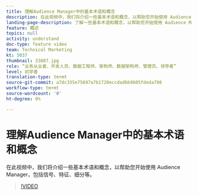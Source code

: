 ```yaml
---
title: 理解Audience Manager中的基本术语和概念
description: 在此视频中，我们将介绍一些基本术语和概念，以帮助您开始使用 Audience Manager，包括信号、特征、细分等。
landing-page-description: 了解一些基本术语和概念，以帮助您开始使用 Audience Manager，包括信号、特征、细分等。
feature: 概述
topics: null
activity: understand
doc-type: feature video
team: Technical Marketing
kt: 5037
thumbnail: 33887.jpg
role: “业务从业者、开发人员、数据工程师、架构师、数据架构师、管理员、领导者”
level: 初学者
translation-type: tm+mt
source-git-commit: a7dc335e75697a7b1720eccdadbb9605fdeda798
workflow-type: tm+mt
source-wordcount: '0'
ht-degree: 0%

---
```



# 理解Audience Manager中的基本术语和概念

在此视频中，我们将介绍一些基本术语和概念，以帮助您开始使用 Audience Manager，包括信号、特征、细分等。

>[!VIDEO](https://video.tv.adobe.com/v/33887/?quality=12)
